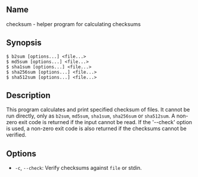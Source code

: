 ## Name

checksum - helper program for calculating checksums

## Synopsis

```**sh
$ b2sum [options...] <file...>
$ md5sum [options...] <file...>
$ sha1sum [options...] <file...>  
$ sha256sum [options...] <file...>  
$ sha512sum [options...] <file...>
```  

## Description

This program calculates and print specified checksum of files. It cannot be run directly, only
as `b2sum`, `md5sum`, `sha1sum`, `sha256sum` or `sha512sum`. A non-zero exit code is returned if the
input cannot be read. If the '--check' option is used, a non-zero exit code is also returned
if the checksums cannot be verified.

## Options

* `-c`, `--check`: Verify checksums against `file` or stdin.
